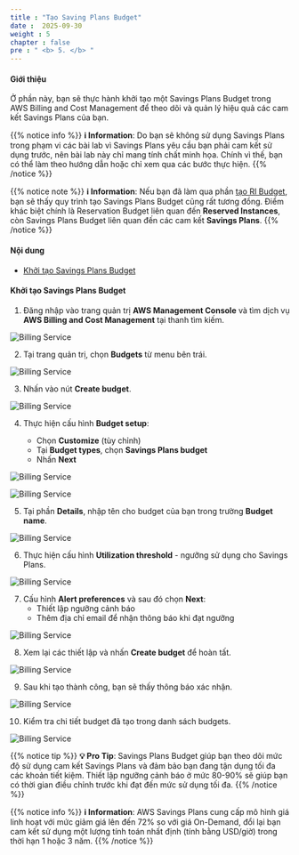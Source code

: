 ```yaml
---
title : "Tạo Saving Plans Budget"
date :  2025-09-30
weight : 5
chapter : false
pre : " <b> 5. </b> "
---
```


#### Giới thiệu

Ở phần này, bạn sẽ thực hành khởi tạo một Savings Plans Budget trong AWS Billing and Cost Management để theo dõi và quản lý hiệu quả các cam kết Savings Plans của bạn.

{{% notice info %}}
**ℹ️ Information**: Do bạn sẽ không sử dụng Savings Plans trong phạm vi các bài lab vì Savings Plans yêu cầu bạn phải cam kết sử dụng trước, nên bài lab này chỉ mang tính chất minh họa. Chính vì thế, bạn có thể làm theo hướng dẫn hoặc chỉ xem qua các bước thực hiện.
{{% /notice %}}

{{% notice note %}}
**ℹ️ Information**: Nếu bạn đã làm qua phần [tạo RI Budget](../3-reservation-budgets), bạn sẽ thấy quy trình tạo Savings Plans Budget cũng rất tương đồng. Điểm khác biệt chính là Reservation Budget liên quan đến **Reserved Instances**, còn Savings Plans Budget liên quan đến các cam kết **Savings Plans**.
{{% /notice %}}

#### Nội dung

- [Khởi tạo Savings Plans Budget](#khởi-tạo-savings-plans-budget)

#### Khởi tạo Savings Plans Budget

1. Đăng nhập vào trang quản trị **AWS Management Console** và tìm dịch vụ **AWS Billing and Cost Management** tại thanh tìm kiếm.

![Billing Service](/images/5/z0001.png?featherlight=false&width=90pc)

2. Tại trang quản trị, chọn **Budgets** từ menu bên trái.

![Billing Service](/images/5/x00001.png?featherlight=false&width=90pc)

3. Nhấn vào nút **Create budget**.

![Billing Service](/images/5/x00001.png?featherlight=false&width=90pc)

4. Thực hiện cấu hình **Budget setup**:

   - Chọn **Customize** (tùy chỉnh)
   - Tại **Budget types**, chọn **Savings Plans budget**
   - Nhấn **Next**

![Billing Service](/images/5/z0002.png?featherlight=false&width=90pc)

![Billing Service](/images/5/z00002.png?featherlight=false&width=90pc)

5. Tại phần **Details**, nhập tên cho budget của bạn trong trường **Budget name**.

![Billing Service](/images/5/z0003.png?featherlight=false&width=90pc)

6. Thực hiện cấu hình **Utilization threshold** - ngưỡng sử dụng cho Savings Plans.

![Billing Service](/images/5/z0004.png?featherlight=false&width=90pc)

7. Cấu hình **Alert preferences** và sau đó chọn **Next**:
   - Thiết lập ngưỡng cảnh báo
   - Thêm địa chỉ email để nhận thông báo khi đạt ngưỡng

![Billing Service](/images/5/z0005.png?featherlight=false&width=90pc)

8. Xem lại các thiết lập và nhấn **Create budget** để hoàn tất.

![Billing Service](/images/5/z0006.png?featherlight=false&width=90pc)

9. Sau khi tạo thành công, bạn sẽ thấy thông báo xác nhận.

![Billing Service](/images/5/z0007.png?featherlight=false&width=90pc)

10. Kiểm tra chi tiết budget đã tạo trong danh sách budgets.

![Billing Service](/images/5/z0008.png?featherlight=false&width=90pc)

{{% notice tip %}}
**💡 Pro Tip**: Savings Plans Budget giúp bạn theo dõi mức độ sử dụng cam kết Savings Plans và đảm bảo bạn đang tận dụng tối đa các khoản tiết kiệm. Thiết lập ngưỡng cảnh báo ở mức 80-90% sẽ giúp bạn có thời gian điều chỉnh trước khi đạt đến mức sử dụng tối đa.
{{% /notice %}}

{{% notice info %}}
**ℹ️ Information**: AWS Savings Plans cung cấp mô hình giá linh hoạt với mức giảm giá lên đến 72% so với giá On-Demand, đổi lại bạn cam kết sử dụng một lượng tính toán nhất định (tính bằng USD/giờ) trong thời hạn 1 hoặc 3 năm.
{{% /notice %}}
